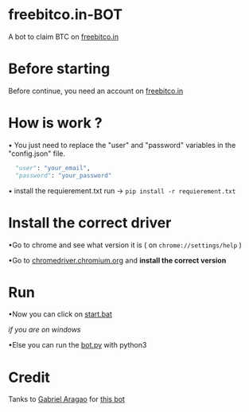 # freebitco.in-BOT
A bot to claim BTC on [freebitco.in][1]

# Before starting
Before continue, you need an account on [freebitco.in][1]

# How is work ?

• You just need to replace the "user" and "password" variables in the "config.json" file.
```python
  "user": "your_email",
  "password": "your_password"
```
• install the requierement.txt
run -> `pip install -r requierement.txt`

# Install the correct driver

•Go to chrome and see what version it is ( on `chrome://settings/help` )

•Go to [chromedriver.chromium.org][7] and __install the correct version__

# Run
•Now you can click on [start.bat][2]

*if you are on windows*

•Else you can run the [bot.py][3] with python3

# Credit
Tanks to [Gabriel Aragao][4] for [this bot][5]



[1]: https://freebitco.in/?r=50019388
[2]: start.bat
[3]: bot.py
[4]: https://github.com/Gabriel-Aragao
[5]: https://github.com/Gabriel-Aragao/freebitcoin-auto-better
[6]: chrome://settings/help
[7]: https://chromedriver.chromium.org/downloads
